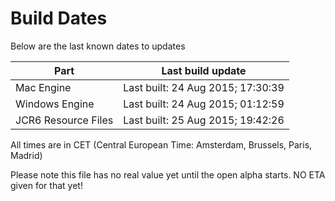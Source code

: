 # Build Dates

Below are the last known dates to updates

Part | Last build update
-----|-----
Mac Engine | Last built: 24 Aug 2015; 17:30:39
Windows Engine | Last built: 24 Aug 2015; 01:12:59
JCR6 Resource Files | Last built: 25 Aug 2015; 19:42:26
All times are in CET (Central European Time: Amsterdam, Brussels, Paris, Madrid)


Please note this file has no real value yet until the open alpha starts. NO ETA given for that yet!
